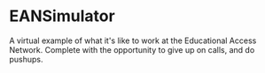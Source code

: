 # EANSimulator
A virtual example of what it's like to work at the Educational Access Network. Complete with the opportunity to give up on calls, and do pushups. 

